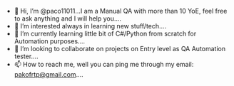 - 👋 Hi, I’m @paco11011...I am  a Manual QA with more than 10 YoE, feel free to ask anything and I will help you....
- 👀 I’m interested always in learning new stuff/tech....
- 🌱 I’m currently learning little bit of C#/Python from scratch for Automation purposes....
- 💞️ I’m looking to collaborate on projects on Entry level as QA Automation tester....
- 📫 How to reach me, well you can ping me through my email: pakofrtp@gmail.com....

<!---
paco11011/paco11011 is a ✨ special ✨ repository because its `README.md` (this file) appears on your GitHub profile.
You can click the Preview link to take a look at your changes.
--->
